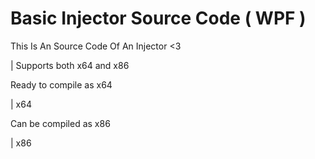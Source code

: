 # Basic Injector Source Code ( WPF )

This Is An Source Code Of An Injector <3

| Supports both x64 and x86




Ready to compile as x64

|  x64
  
Can be compiled as x86

|  x86
  
